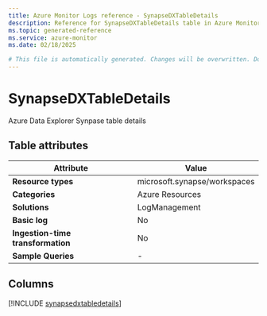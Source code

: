 ```yaml
---
title: Azure Monitor Logs reference - SynapseDXTableDetails
description: Reference for SynapseDXTableDetails table in Azure Monitor Logs.
ms.topic: generated-reference
ms.service: azure-monitor
ms.date: 02/18/2025

# This file is automatically generated. Changes will be overwritten. Do not change this file directly.
---
```


# SynapseDXTableDetails

Azure Data Explorer Synpase table details


## Table attributes

|Attribute|Value|
|---|---|
|**Resource types**|microsoft.synapse/workspaces|
|**Categories**|Azure Resources|
|**Solutions**| LogManagement|
|**Basic log**|No|
|**Ingestion-time transformation**|No|
|**Sample Queries**|-|



## Columns
  
[!INCLUDE [synapsedxtabledetails](~/reusable-content/ce-skilling/azure/includes/azure-monitor/reference/tables/synapsedxtabledetails-include.md)]
